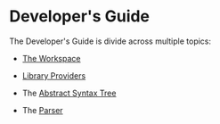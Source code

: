 # Developer's Guide

The Developer's Guide is divide across multiple topics:

- [The Workspace](./WORKSPACE.md)

- [Library Providers](./PROVIDERS.md)

- The [Abstract Syntax Tree](./AST.md)

- The [Parser](./PARSER.md)
